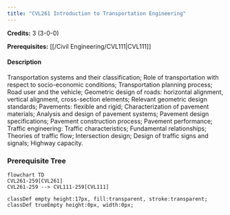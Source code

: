 ```yaml
---
title: "CVL261 Introduction to Transportation Engineering"
---
```

**Credits:** 3 (3-0-0)

**Prerequisites:** [[/Civil Engineering/CVL111|CVL111]]

#### Description
Transportation systems and their classification; Role of transportation with respect to socio-economic conditions; Transportation planning process; Road user and the vehicle; Geometric design of roads: horizontal alignment, vertical alignment, cross-section elements; Relevant geometric design standards; Pavements: flexible and rigid; Characterization of pavement materials; Analysis and design of pavement systems; Pavement design specifications; Pavement construction process; Pavement performance; Traffic engineering: Traffic characteristics; Fundamental relationships; Theories of traffic flow; Intersection design; Design of traffic signs and signals; Highway capacity.

### Prerequisite Tree

```mermaid
flowchart TD
CVL261-259[CVL261]
CVL261-259 --> CVL111-259[CVL111]

classDef empty height:17px, fill:transparent, stroke:transparent;
classDef trueEmpty height:0px, width:0px;
```